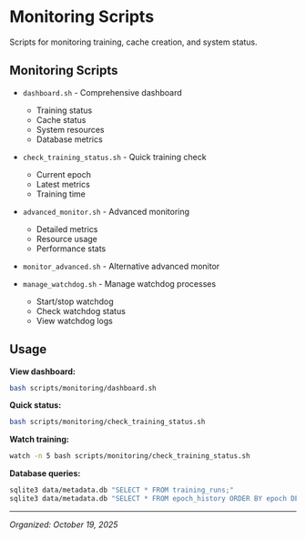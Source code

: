 # Monitoring Scripts

Scripts for monitoring training, cache creation, and system status.

## Monitoring Scripts

- `dashboard.sh` - Comprehensive dashboard
  - Training status
  - Cache status
  - System resources
  - Database metrics

- `check_training_status.sh` - Quick training check
  - Current epoch
  - Latest metrics
  - Training time

- `advanced_monitor.sh` - Advanced monitoring
  - Detailed metrics
  - Resource usage
  - Performance stats

- `monitor_advanced.sh` - Alternative advanced monitor

- `manage_watchdog.sh` - Manage watchdog processes
  - Start/stop watchdog
  - Check watchdog status
  - View watchdog logs

## Usage

**View dashboard:**
```bash
bash scripts/monitoring/dashboard.sh
```

**Quick status:**
```bash
bash scripts/monitoring/check_training_status.sh
```

**Watch training:**
```bash
watch -n 5 bash scripts/monitoring/check_training_status.sh
```

**Database queries:**
```bash
sqlite3 data/metadata.db "SELECT * FROM training_runs;"
sqlite3 data/metadata.db "SELECT * FROM epoch_history ORDER BY epoch DESC LIMIT 10;"
```

---
*Organized: October 19, 2025*
